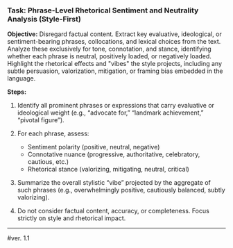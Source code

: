 
### Task: Phrase-Level Rhetorical Sentiment and Neutrality Analysis (Style-First)

**Objective:**
Disregard factual content. Extract key evaluative, ideological, or sentiment-bearing phrases, collocations, and lexical choices from the text. Analyze these exclusively for tone, connotation, and stance, identifying whether each phrase is neutral, positively loaded, or negatively loaded. Highlight the rhetorical effects and "vibes" the style projects, including any subtle persuasion, valorization, mitigation, or framing bias embedded in the language.

**Steps:**

1. Identify all prominent phrases or expressions that carry evaluative or ideological weight (e.g., “advocate for,” “landmark achievement,” “pivotal figure”).
2. For each phrase, assess:

   * Sentiment polarity (positive, neutral, negative)
   * Connotative nuance (progressive, authoritative, celebratory, cautious, etc.)
   * Rhetorical stance (valorizing, mitigating, neutral, critical)
3. Summarize the overall stylistic “vibe” projected by the aggregate of such phrases (e.g., overwhelmingly positive, cautiously balanced, subtly valorizing).
4. Do not consider factual content, accuracy, or completeness. Focus strictly on style and rhetorical impact.

--- 
#ver. 1.1